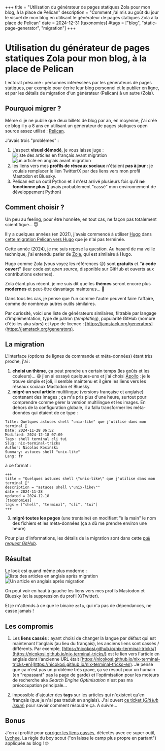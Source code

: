 +++
title = "Utilisation du générateur de pages statiques Zola pour mon blog, à la place de Pelican"
description = "Comment j'ai mis au goût du jour le visuel de mon blog en utilisant le générateur de pages statiques Zola à la place de Pelican"
date = 2024-12-31
[taxonomies]
#tags = ["blog", "static-page-generator", "migration"]
+++
# Utilisation du générateur de pages statiques Zola pour mon blog, à la place de Pelican

Lectorat présumé : personnes intéressées par les générateurs de pages statiques, par exemple pour écrire leur blog
personnel et le publier en ligne, et par les détails de migration d'un générateur (Pelican) à un autre (Zola).

## Pourquoi migrer ?

Même si je ne publie que deux billets de blog par an, en moyenne, j'ai créé ce blog il y a 8 ans en utilisant un
générateur de pages statiques open source assez utilisé : [Pelican](https://docs.getpelican.com/).

J'avais trois "problèmes" :
1. L'aspect **visuel démodé**, je vous laisse juge :
![liste des articles en français avant migration](before-french-landing-page.png)
![un article en anglais avant migration](before-english-article.png)
2. les liens vers mes **profils de réseaux sociaux** n'étaient **pas à jour** : je voulais remplacer le lien Twitter/X par des
   liens vers mon profil Mastodon et Bluesky.
3. Pelican est un outil Python et il m'est arrivé plusieurs fois qu'il **ne fonctionne plus** (j'avais probablement
"cassé" mon environnement de développement Python)


## Comment choisir ?

Un peu au feeling, pour être honnête, en tout cas, ne façon pas totalement scientifique... 😇

Il y a quelques années (en 2021), j'avais commencé à utiliser [Hugo](https://gohugo.io/) dans [cette migration Pelican vers Hugo](https://github.com/nicokosi/blog/pull/1) que je n'ai pas terminée.

Cette année (2024), je me suis reposé la question. Au hasard de ma veille technique, j'ai entendu parler de [Zola](https://www.getzola.org/), qui
est similaire à Hugo.

Hugo comme Zola (vous voyez les références 😉) sont **gratuits** et **"à code ouvert"** (leur code est _open source_, disponible sur GitHub et ouverts aux contributions externes).

Zola étant plus récent, je me suis dit que les **thèmes** seront encore plus **modernes** et peut-être davantage maintenus... 🤷

Dans tous les cas, je pense que l'un comme l'autre peuvent faire l'affaire, comme de nombreux autres outils similaires.

Par curiosité, voici une liste de générateurs similaires, filtrable par langage d'implémentation, type de patron (_templating_), popularité GitHub (nombre d'étoiles aka _stars_) et type de licence : [https://jamstack.org/generators](https://jamstack.org/generators).

## La migration

L'interface (options de lignes de commande et méta-données) étant très proche, j'ai :

1. **choisi un thème**, ça peut prendre un certain temps (les goûts et les couleurs)... 😅 j'en ai essayé quelques-uns et j'ai choisi [Apollo](https://github.com/not-matthias/apollo) : je le trouve simple et joli, il semble maintenu et il gère les liens vers les réseaux sociaux Mastodon et Bluesky.
2. **migré un seul article** multilingue (versions française et anglaise) contenant des images ; ça m'a pris plus d'une heure, surtout pour comprendre comme gérer la version multilingue et les images.
En dehors de la configuration globale, il a fallu transformer les méta-données qui étaient de ce type :
```
Title: Quelques astuces shell "unix-like" que j'utilise dans mon terminal 🧙
Date: 2024-11-28 06:52
Modified: 2024-12-18 07:00
Tags: shell terminal cli tui
Slug: nix-terminal-tricks
Author: Nicolas Kosinski
Summary: astuces shell "unix-like"
Lang: fr
```
à ce format :
```
+++
title = "Quelques astuces shell \"unix-like\" que j'utilise dans mon terminal 🧙"
description = "astuces shell \"unix-like\""
date = 2024-11-28
updated = 2024-12-18
[taxonomies]
tags = ["shell", "terminal", "cli", "tui"]
+++
```
3. **migré toutes les pages** (une trentaine) en modifiant "à la main" le nom des fichiers et les méta-données (ça a dû me prendre environ une heure)

Pour plus d'informations, les détails de la migration sont dans cette [_pull request GitHub_](https://github.com/nicokosi/blog/pull/11).

## Résultat

Le look est quand même plus moderne :
![liste des articles en anglais après migration](now-english-articles.png)
![Un article en anglais après migration](now-english-articles.png)

On peut voir en haut à gauche les liens vers mes profils Mastodon et Bluesky (et la suppression du profil X/Twitter).

Et je m'attends à ce que le binaire `zola`, qui n'a pas de dépendances, ne casse jamais !

## Les compromis

1. Les **liens cassés** : ayant choisi de changer la langue par défaut qui est maintenant l'anglais (au lieu du français), 
les anciens liens sont cassés / différents. Par exemple, [https://nicokosi.github.io/nix-terminal-tricks/](https://nicokosi.github.io/nix-terminal-tricks/)
est le lien vers l'article en anglais dont l'ancienne URL était [https://nicokosi.github.io/nix-terminal-tricks-en](https://nicokosi.github.io/nix-terminal-tricks-en).
Je pense que ça n'est pas un problème très grave, ça se résout pour un humain (en "repassant" pas la page de garde) et
l'optimisation pour les moteurs de recherche aka _Search Engine Optimisation_ n'est pas ma préoccupation principale...

2. impossible d'ajouter des **tags** sur les articles qui n'existent qu'en français (que je n'ai pas traduit en anglais).
J'ai ouvert [ce ticket (_GitHub issue_)](https://github.com/getzola/zola/issues/2757) pour savoir comment résoudre ça.
A suivre...

## Bonus

J'en ai profité pour [corriger les liens cassés](https://github.com/nicokosi/blog/pull/11/commits/5b6557350db88fcade375ed9a81905659fb57e89), détectés avec ce super outil, [Lychee](https://github.com/lycheeverse/lychee).
La règle du boy scout ("on laisse le camp plus propre en partant") appliquée au blog ! 🤓
